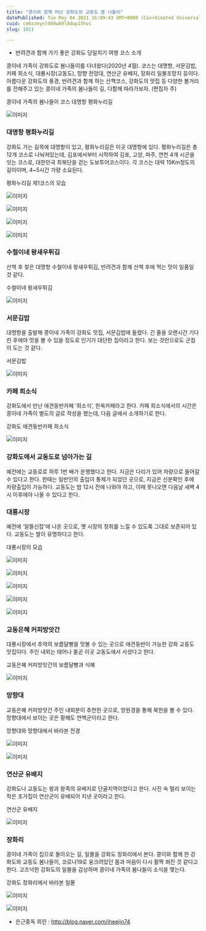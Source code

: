 ```yaml
---
title: "콩이와 함께 떠난 강화도와 교동도 봄 나들이"
datePublished: Tue May 04 2021 16:09:43 GMT+0000 (Coordinated Universal Time)
cuid: cm6zzmynl000w09l8dwp15hvc
slug: 1811

---
```



- 반려견과 함께 가기 좋은 강화도 당일치기 여행 코스 소개

콩이네 가족이 강화도로 봄나들이를 다녀왔다(2020년 4월). 코스는 대명항, 서문김밥, 카페 희소식, 대룡시장(교동도), 망향 전망대, 연산군 유배지, 장화리 일몰조망지 등이다. 아름다운 강화도의 풍경, 반려견과 함께 하는 산책코스, 강화도의 맛집 등 다양한 볼거리를 전해주고 있는 콩이네 가족의 봄나들이 길, 다함께 따라가보자. (편집자 주)

콩이네 가족의 봄나들이 코스 대명항 평화누리길

![이미지](https://cdn.hashnode.com/res/hashnode/image/upload/v1739248428943/91b82ac8-cda3-4ccf-a51c-35c076421ad1.png)

### 대명항 평화누리길

강화도 가는 길목에 대명항이 있고, 평화누리길은 이곳 대명항에 있다. 평화누리길은 총 12개 코스로 나눠져있는데, 김포에서부터 시작하여 김포, 고양, 파주, 연천 4개 시군을 잇는 코스로, 대한민국 최북단을 걷는 도보투어코스이다. 각 코스는 대략 15Km정도의 길이이며, 4~5시간 가량 소요된다.

평화누리길 제1코스의 모습

![이미지](https://cdn.hashnode.com/res/hashnode/image/upload/v1739248431323/b5a04a33-7941-42c7-a67d-bfd3acf5d878.png)

![이미지](https://cdn.hashnode.com/res/hashnode/image/upload/v1739248434004/8f59e735-d74b-4d6f-87c0-f56ee1827de6.png)

![이미지](https://cdn.hashnode.com/res/hashnode/image/upload/v1739248436873/7fe09159-8921-4a95-a891-2b6cdedbcd2d.png)

![이미지](https://cdn.hashnode.com/res/hashnode/image/upload/v1739248439528/7dfc86f5-3082-4209-8a3a-50dc1c3d45d3.png)

### 수철이네 왕새우튀김

산책 후 찾은 대명항 수철이네 왕새우튀김, 반려견과 함께 산책 후에 먹는 맛이 일품일 것 같다.

수철이네 왕새우튀김

![이미지](https://cdn.hashnode.com/res/hashnode/image/upload/v1739248442251/77676c79-4c19-4cbb-b7f9-5851a8f7a9e8.png)

### 서문김밥

대명항을 출발해 콩이네 가족이 강화도 맛집, 서문김밥에 들렸다. 긴 줄을 오랜시간 기다린 후에야 맛을 볼 수 있을 정도로 인기가 대단한 집이라고 한다. 보는 것만으로도 군침이 도는 것 같다.

서문김밥

![이미지](https://cdn.hashnode.com/res/hashnode/image/upload/v1739248444759/a419c959-4795-4067-ba41-f770b3cc5e85.png)

### 카페 희소식

강화도에서 만난 애견동반카페 ‘희소식’, 한옥카페라고 한다. 카페 희소식에서의 시간은 콩이네 가족이 별도의 글로 작성을 했는데, 다음 글에서 소개하기로 한다.

강화도 애견동반카페 희소식

![이미지](https://cdn.hashnode.com/res/hashnode/image/upload/v1739248447322/7ca14b64-bd07-40e4-be6f-817b42f7ea27.png)

### 강화도에서 교동도로 넘아가는 길

예전에는 교동로로 하루 1번 배가 운행했다고 한다. 지금은 다리가 있어 차량으로 들어갈 수 있다고 한다. 한때는 일반인의 출입이 통제가 되었던 곳으로, 지금은 신분확인 후에 차량출입이 가능하다. 교동도는 밤 12시 전에 나와야 하고, 이때 못나오면 다음날 새벽 4시 이후에야 나올 수 있다고 한다.

### 대룡시장

예전에 ‘알뜰신잡’에 나온 곳으로, 옛 시장의 정취를 느낄 수 있도록 그대로 보존되어 있다. 교동도는 쌀이 유명하다고 한다.

대룡시장의 모습

![이미지](https://cdn.hashnode.com/res/hashnode/image/upload/v1739248449777/abb6d56a-a455-4b0d-9539-5849c68e46fc.png)

![이미지](https://cdn.hashnode.com/res/hashnode/image/upload/v1739248452400/35ad7b37-e272-40d6-9c14-61e20979e17b.png)

![이미지](https://cdn.hashnode.com/res/hashnode/image/upload/v1739248454975/da3d5638-ccb1-4a70-9581-0d7d1ed82bae.png)

![이미지](https://cdn.hashnode.com/res/hashnode/image/upload/v1739248458184/a095c99a-a7da-4585-8b41-ab5679d8bafd.png)

![이미지](https://cdn.hashnode.com/res/hashnode/image/upload/v1739248460850/e09caaa7-44ec-4134-ac28-9841d6201d32.png)

### 교동은혜 커피방앗간

대룡시장에서 추억의 보름달빵을 맛볼 수 있는 곳으로 애견동반이 가능한 강화 교동도 맛집이다. 주인 내외는 태어나 줄곧 이곳 교동도에서 사셨다고 한다.

교동은혜 커피방앗간의 보름달빵과 식혜

![이미지](https://cdn.hashnode.com/res/hashnode/image/upload/v1739248463898/3330cdad-1703-4ef0-91b9-7e8d55ad2b02.png)

### 망향대

교동은혜 커피방앗간 주인 내외분이 추천한 곳으로, 망원경을 통해 북한을 볼 수 있다. 망향대에서 보이는 곳은 황해도 연백군이라고 한다.

망향대와 망향대에서 바라본 전경

![이미지](https://cdn.hashnode.com/res/hashnode/image/upload/v1739248466937/a37d072a-d136-42a2-a2ef-92b6e75496cc.png)

![이미지](https://cdn.hashnode.com/res/hashnode/image/upload/v1739248469623/cbcd73ef-3f5e-425a-a143-4dd3df75d0da.png)

### 연산군 유배지

강화도나 교동도는 왕과 왕족의 유배지로 단골지역이었다고 한다. 사진 속 멀리 보이는 작은 초가집이 연산군이 유배되어 지낸 곳이라고 한다.

연산군 유배지

![이미지](https://cdn.hashnode.com/res/hashnode/image/upload/v1739248472242/8c20bb7e-1f1a-4f59-8f12-fbcfba52da52.png)

### 장화리

콩이네 가족이 집으로 돌아오는 길, 일몰을 강화도 장화리에서 본다. 콩이와 함께 한 강화도와 교동도 봄나들이, 코로나19로 웅크려있던 몸과 마음이 다시 활짝 펴진 것 같다고 한다. 고즈넉한 강화도의 일몰을 감상하며 콩이네 가족의 봄나들이 소식을 맺는다.

강화도 장화리에서 바라본 일몰

![이미지](https://cdn.hashnode.com/res/hashnode/image/upload/v1739248474612/07e8c9e0-8368-470a-91ea-8ae3aae0cda8.png)

![이미지](https://cdn.hashnode.com/res/hashnode/image/upload/v1739248476911/b08c9b65-d64c-44d0-9d9f-02a9b295fc2a.png)

- 은근중독 희린 : http://blog.naver.com/iheejin74